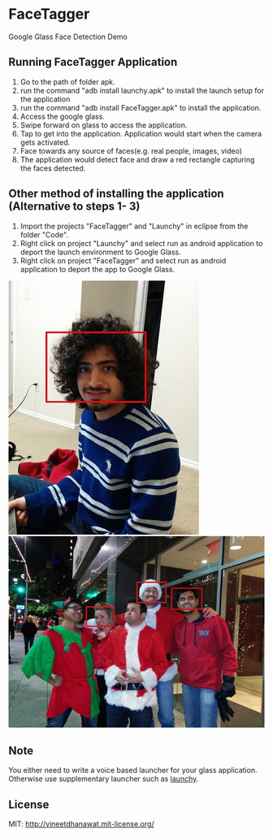 # FaceTagger
Google Glass Face Detection Demo

## Running FaceTagger Application
1. Go to the path of folder apk.
2. run the command "adb install launchy.apk" to install the launch setup for the application
3. run the command "adb install FaceTagger.apk" to install the application.
4. Access the google glass. 
5. Swipe forward on glass to access the application.
6. Tap to get into the application. Application would start when the camera gets activated.
7. Face towards any source of faces(e.g. real people, images, video)
8. The application would detect face and draw a red rectangle capturing the faces detected.

## Other method of installing the application (Alternative to steps 1- 3)
1. Import the projects "FaceTagger" and "Launchy" in eclipse from the folder "Code".
2. Right click on project "Launchy" and select run as android application to deport the launch environment to Google Glass.
3. Right click on project "FaceTagger" and select run as android application to deport the app to Google Glass.

![Demo1](Demo1.jpg "Face Detection Closeup")
![Demo2](Demo2.jpg "Multiple Face Detection Demo")

## Note
You either need to write a voice based launcher for your glass application. Otherwise use supplementary launcher such as [launchy](https://github.com/kaze0/launchy).

## License

MIT: http://vineetdhanawat.mit-license.org/